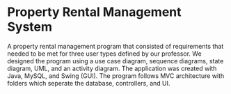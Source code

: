 # Property Rental Management System
A property rental management program that consisted of requirements that needed to be met for three user types defined by our professor. We
designed the program using a use case diagram, sequence diagrams, state diagram, UML, and an activity diagram. The application was created with 
Java, MySQL, and Swing (GUI). The program follows MVC architecture with folders which seperate the database, controllers, and UI.
